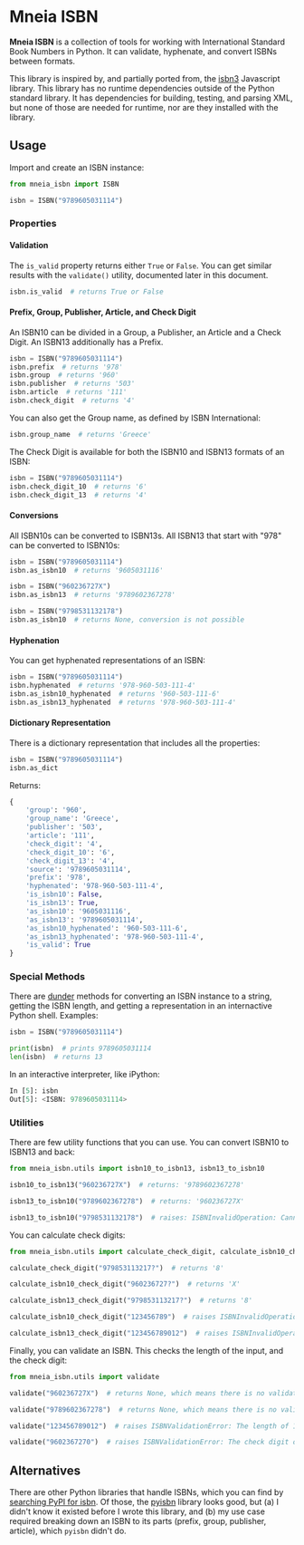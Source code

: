 # Mneia ISBN #

**Mneia ISBN** is a collection of tools for working with International Standard Book Numbers in Python. It can validate,
hyphenate, and convert ISBNs between formats.

This library is inspired by, and partially ported from, the [isbn3](https://github.com/inventaire/isbn3) Javascript
library. This library has no runtime dependencies outside of the Python standard library. It has dependencies for
building, testing, and parsing XML, but none of those are needed for runtime, nor are they installed with the library.

## Usage ##

Import and create an ISBN instance:

```python
from mneia_isbn import ISBN

isbn = ISBN("9789605031114")
```

### Properties ###

#### Validation ####

The `is_valid` property returns either `True` or `False`. You can get similar results with the `validate()` utility,
documented later in this document.

```python
isbn.is_valid  # returns True or False
```

#### Prefix, Group, Publisher, Article, and Check Digit ####

An ISBN10 can be divided in a Group, a Publisher, an Article and a Check Digit. An ISBN13 additionally has a Prefix.

```python
isbn = ISBN("9789605031114")
isbn.prefix  # returns '978'
isbn.group  # returns '960'
isbn.publisher  # returns '503'
isbn.article  # returns '111'
isbn.check_digit  # returns '4'
```

You can also get the Group name, as defined by ISBN International:

```python
isbn.group_name  # returns 'Greece'
```

The Check Digit is available for both the ISBN10 and ISBN13 formats of an ISBN:

```python
isbn = ISBN("9789605031114")
isbn.check_digit_10  # returns '6'
isbn.check_digit_13  # returns '4'
```

#### Conversions ####

All ISBN10s can be converted to ISBN13s. All ISBN13 that start with "978" can be converted to ISBN10s:

```python
isbn = ISBN("9789605031114")
isbn.as_isbn10  # returns '9605031116'

isbn = ISBN("960236727X")
isbn.as_isbn13  # returns '9789602367278'

isbn = ISBN("9798531132178")
isbn.as_isbn10  # returns None, conversion is not possible
```

#### Hyphenation ####

You can get hyphenated representations of an ISBN:

```python
isbn = ISBN("9789605031114")
isbn.hyphenated  # returns '978-960-503-111-4'
isbn.as_isbn10_hyphenated  # returns '960-503-111-6'
isbn.as_isbn13_hyphenated  # returns '978-960-503-111-4'
```

#### Dictionary Representation ####

There is a dictionary representation that includes all the properties:

```python
isbn = ISBN("9789605031114")
isbn.as_dict
```

Returns:

```python
{
    'group': '960',
    'group_name': 'Greece',
    'publisher': '503',
    'article': '111',
    'check_digit': '4',
    'check_digit_10': '6',
    'check_digit_13': '4',
    'source': '9789605031114',
    'prefix': '978',
    'hyphenated': '978-960-503-111-4',
    'is_isbn10': False,
    'is_isbn13': True,
    'as_isbn10': '9605031116',
    'as_isbn13': '9789605031114',
    'as_isbn10_hyphenated': '960-503-111-6',
    'as_isbn13_hyphenated': '978-960-503-111-4',
    'is_valid': True
}
```

### Special Methods ###

There are [dunder](https://www.pythonmorsels.com/every-dunder-method/) methods for converting an ISBN instance to a
string, getting the ISBN length, and getting a representation in an internactive Python shell. Examples:

```python
isbn = ISBN("9789605031114")

print(isbn)  # prints 9789605031114
len(isbn)  # returns 13
```

In an interactive interpreter, like iPython:

```python
In [5]: isbn
Out[5]: <ISBN: 9789605031114>
```

### Utilities ###

There are few utility functions that you can use. You can convert ISBN10 to ISBN13 and back:

```python
from mneia_isbn.utils import isbn10_to_isbn13, isbn13_to_isbn10

isbn10_to_isbn13("960236727X")  # returns: '9789602367278'

isbn13_to_isbn10("9789602367278")  # returns: '960236727X'

isbn13_to_isbn10("9798531132178")  # raises: ISBNInvalidOperation: Cannot convert ISBN13 that starts with 979 to ISBN10.
```

You can calculate check digits:

```python
from mneia_isbn.utils import calculate_check_digit, calculate_isbn10_check_digit, calculate_isbn13_check_digit

calculate_check_digit("979853113217?")  # returns '8'

calculate_isbn10_check_digit("960236727?")  # returns 'X'

calculate_isbn13_check_digit("979853113217?")  # returns '8'

calculate_isbn10_check_digit("123456789")  # raises ISBNInvalidOperation: Cannot calculate check digit for ISBN10 because 123456789 is not 10 digits long.

calculate_isbn13_check_digit("123456789012")  # raises ISBNInvalidOperation: Cannot calculate check digit for ISBN13 because 123456789012 is not 13 digits long.
```

Finally, you can validate an ISBN. This checks the length of the input, and the check digit:

```python
from mneia_isbn.utils import validate

validate("960236727X")  # returns None, which means there is no validation issue

validate("9789602367278")  # returns None, which means there is no validation issue

validate("123456789012")  # raises ISBNValidationError: The length of 123456789012 is neither 10 nor 13, got length 12.

validate("9602367270")  # raises ISBNValidationError: The check digit of 9602367270 is not valid, expected check digit X.
```

## Alternatives ##

There are other Python libraries that handle ISBNs, which you can find by [searching PyPI for isbn][1]. Of those, the
[pyisbn](https://pypi.org/project/pyisbn/) library looks good, but (a) I didn't know it existed before I wrote this
library, and (b) my use case required breaking down an ISBN to its parts (prefix, group, publisher, article), which
`pyisbn` didn't do.

<!-- Links -->

[1]: https://pypi.org/search/?q=isbn "Search PyPI for isbn"
